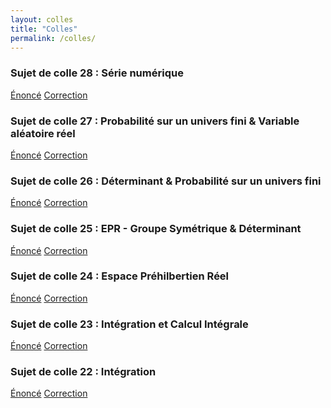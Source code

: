 ```yaml
---
layout: colles
title: "Colles"
permalink: /colles/
---
```


<div class="grid-container">
    <div class="grid-item">
      <h3>Sujet de colle 28 : Série numérique</h3>
      <div class="buttons">
        <a href="../sdc/S28.pdf" class="btn btn-enonce" role="button" target="_blank">Énoncé</a>
        <a href="../sdc/S28.pdf" class="btn btn-correction" role="button" target="_blank">Correction</a>
      </div>
    </div>
    <div class="grid-item">
      <h3>Sujet de colle 27 : Probabilité sur un univers fini & Variable aléatoire réel</h3>
      <div class="buttons">
        <a href="../sdc/S27.pdf" class="btn btn-enonce" role="button" target="_blank">Énoncé</a>
        <a href="../sdc/S27_correction.pdf" class="btn btn-correction" role="button" target="_blank">Correction</a>
      </div>
    </div>
    <div class="grid-item">
      <h3>Sujet de colle 26 : Déterminant & Probabilité sur un univers fini</h3>
      <div class="buttons">
        <a href="../sdc/S26.pdf" class="btn btn-enonce" role="button" target="_blank">Énoncé</a>
        <a href="../sdc/S26_correction.pdf" class="btn btn-correction" role="button" target="_blank">Correction</a>
      </div>
    </div>
    <div class="grid-item">
      <h3>Sujet de colle 25 : EPR - Groupe Symétrique & Déterminant</h3>
      <div class="buttons">
        <a href="../sdc/S25.pdf" class="btn btn-enonce" role="button" target="_blank">Énoncé</a>
        <a href="../sdc/S25_correction.pdf" class="btn btn-correction" role="button" target="_blank">Correction</a>
      </div>
    </div>
    <div class="grid-item">
      <h3>Sujet de colle 24 : Espace Préhilbertien Réel</h3>
      <div class="buttons">
        <a href="../sdc/S24.pdf" class="btn btn-enonce" role="button" target="_blank">Énoncé</a>
        <a href="../sdc/S24_correction.pdf" class="btn btn-correction" role="button" target="_blank">Correction</a>
      </div>
    </div>
    <div class="grid-item">
      <h3>Sujet de colle 23 : Intégration et Calcul Intégrale</h3>
      <div class="buttons">
        <a href="../sdc/S23.pdf" class="btn btn-enonce" role="button" target="_blank">Énoncé</a>
        <a href="../sdc/S23_correction.pdf" class="btn btn-correction" role="button" target="_blank">Correction</a>
      </div>
    </div>
    <div class="grid-item">
      <h3>Sujet de colle 22 : Intégration</h3>
      <div class="buttons">
        <a href="../sdc/S22.pdf" class="btn btn-enonce" role="button" target="_blank">Énoncé</a>
        <a href="../sdc/S22_correction.pdf" class="btn btn-correction" role="button" target="_blank">Correction</a>
      </div>
    </div>